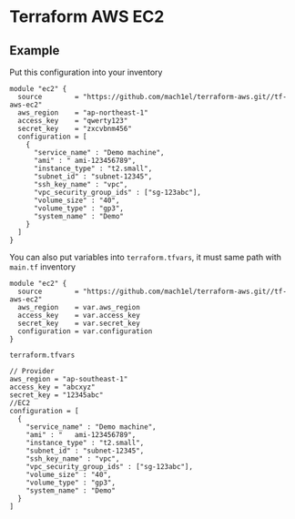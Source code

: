 # Terraform AWS EC2


## Example
Put this configuration into your inventory

```
module "ec2" {
  source        = "https://github.com/mach1el/terraform-aws.git//tf-aws-ec2"
  aws_region    = "ap-northeast-1"
  access_key    = "qwerty123"
  secret_key    = "zxcvbnm456"
  configuration = [
    {
      "service_name" : "Demo machine",
      "ami" : "	ami-123456789",
      "instance_type" : "t2.small",
      "subnet_id" : "subnet-12345",
      "ssh_key_name" : "vpc",
      "vpc_security_group_ids" : ["sg-123abc"],
      "volume_size" : "40",
      "volume_type" : "gp3",
      "system_name" : "Demo"
    }
  ]
}
```

You can also put variables into `terraform.tfvars`, it must same path with `main.tf` inventory

```
module "ec2" {
  source        = "https://github.com/mach1el/terraform-aws.git//tf-aws-ec2"
  aws_region    = var.aws_region
  access_key    = var.access_key
  secret_key    = var.secret_key
  configuration = var.configuration
}
```

`terraform.tfvars`

```
// Provider
aws_region = "ap-southeast-1"
access_key = "abcxyz"
secret_key = "12345abc"
//EC2
configuration = [
  {
    "service_name" : "Demo machine",
    "ami" : "	ami-123456789",
    "instance_type" : "t2.small",
    "subnet_id" : "subnet-12345",
    "ssh_key_name" : "vpc",
    "vpc_security_group_ids" : ["sg-123abc"],
    "volume_size" : "40",
    "volume_type" : "gp3",
    "system_name" : "Demo"
  }
]
```
